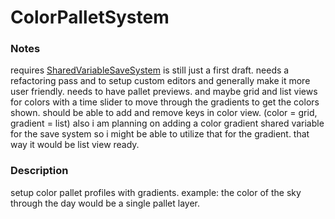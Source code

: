 # ColorPalletSystem
### Notes
requires [SharedVariableSaveSystem](https://github.com/sophiathekitty/SharedVariableSaveSystem)
is still just a first draft. needs a refactoring pass and to setup custom editors and generally make it more user friendly. needs to have pallet previews. and maybe grid and list views for colors with a time slider to move through the gradients to get the colors shown. should be able to add and remove keys in color view. (color = grid, gradient = list)
also i am planning on adding a color gradient shared variable for the save system so i might be able to utilize that for the gradient. that way it would be list view ready.
### Description
setup color pallet profiles with gradients. example: the color of the sky through the day would be a single pallet layer. 
